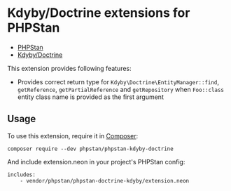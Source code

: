 # Kdyby/Doctrine extensions for PHPStan

* [PHPStan](https://github.com/phpstan/phpstan)
* [Kdyby/Doctrine](https://github.com/Kdyby/Doctrine)

This extension provides following features:

* Provides correct return type for `Kdyby\Doctrine\EntityManager::find`, `getReference`,  `getPartialReference` and `getRepository` when `Foo::class` entity class name is provided as the first argument

## Usage

To use this extension, require it in [Composer](https://getcomposer.org/):

```
composer require --dev phpstan/phpstan-kdyby-doctrine
```

And include extension.neon in your project's PHPStan config:

```
includes:
    - vendor/phpstan/phpstan-doctrine-kdyby/extension.neon
```
